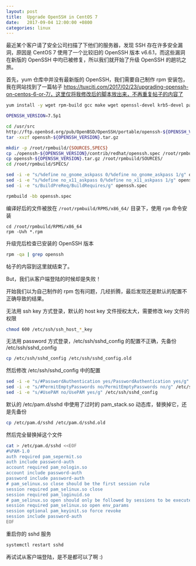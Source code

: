 ```yaml
---
layout: post
title:  Upgrade OpenSSH in CentOS 7
date:   2017-09-04 12:00:00 +0800
categories: linux
---
```


最近某个客户请了安全公司扫描了下他们的服务器，发现 SSH 存在许多安全漏洞，原因是 CentOS 7 使用了一个比较旧的 OpenSSH 版本 v6.6.1，而这些漏洞在新版的 OpenSSH 中均已被修复，所以我们就开始了升级 OpenSSH 的趟坑之旅。

首先，yum 仓库中并没有最新版的 OpenSSH，我们需要自己制作 rpm 安装包，我在网站找到了一篇帖子 https://tuxciti.com/2017/02/23/upgrading-openssh-on-centos-6-or-7/，这里仅将我修改后的脚本放出来，不再重复帖子的内容了

```sh
yum install -y wget rpm-build gcc make wget openssl-devel krb5-devel pam-devel libX11-devel xmkmf libXt-devel

OPENSSH_VERSION=7.5p1

cd /usr/src
http://ftp.openbsd.org/pub/OpenBSD/OpenSSH/portable/openssh-${OPENSSH_VERSION}.tar.gz
tar -xvzf openssh-${OPENSSH_VERSION}.tar.gz

mkdir -p /root/rpmbuild/{SOURCES,SPECS}
cp ./openssh-${OPENSSH_VERSION}/contrib/redhat/openssh.spec /root/rpmbuild/SPECS/
cp openssh-${OPENSSH_VERSION}.tar.gz /root/rpmbuild/SOURCES/
cd /root/rpmbuild/SPECS/

sed -i -e "s/%define no_gnome_askpass 0/%define no_gnome_askpass 1/g" openssh.spec
sed -i -e "s/%define no_x11_askpass 0/%define no_x11_askpass 1/g" openssh.spec
sed -i -e "s/BuildPreReq/BuildRequires/g" openssh.spec

rpmbuild -bb openssh.spec
```

编译好后的文件被放在 `/root/rpmbuild/RPMS/x86_64/` 目录下，使用 `rpm` 命令安装

```
cd /root/rpmbuild/RPMS/x86_64
rpm -Uvh *.rpm
```

升级完后检查已安装的 OpenSSH 版本

```sh
rpm -qa | grep openssh
```

帖子的内容到这里就结束了。

But，我们从客户端登陆的时候却是失败！

开始我们以为自己制作的 rpm 包有问题，几经折腾，最后发现还是默认的配置不正确导致的结果。

无法用 ssh key 方式登录，默认的 host key 文件授权太大，需要修改 key 文件的权限

```sh
chmod 600 /etc/ssh/ssh_host_*_key
```

无法用 password 方式登录，/etc/ssh/sshd_config 的配置不正确，先备份 /etc/ssh/sshd_config

```sh
cp /etc/ssh/sshd_config /etc/ssh/sshd_config.old
```

然后修改 /etc/ssh/sshd_config 中的配置

```sh
sed -i -e "s/#PasswordAuthentication yes/PasswordAuthentication yes/g" /etc/ssh/sshd_config
sed -i -e "s/#PermitEmptyPasswords no/PermitEmptyPasswords no/g" /etc/ssh/sshd_config
sed -i -e "s/#UsePAM no/UsePAM yes/g" /etc/ssh/sshd_config
```

默认的 /etc/pam.d/sshd 中使用了过时的 pam_stack.so 动态库，替换掉它，还是先备份

```sh
cp /etc/pam.d/sshd /etc/pam.d/sshd.old
```

然后完全替换掉这个文件

```sh
cat > /etc/pam.d/sshd <<EOF
#%PAM-1.0 
auth required pam_sepermit.so 
auth include password-auth 
account required pam_nologin.so 
account include password-auth 
password include password-auth 
# pam_selinux.so close should be the first session rule 
session required pam_selinux.so close 
session required pam_loginuid.so 
# pam_selinux.so open should only be followed by sessions to be executed in the user context 
session required pam_selinux.so open env_params 
session optional pam_keyinit.so force revoke 
session include password-auth
EOF
```

重启你的 sshd 服务

```sh
systemctl restart sshd
```

再试试从客户端登陆，是不是都可以了啊 :)
